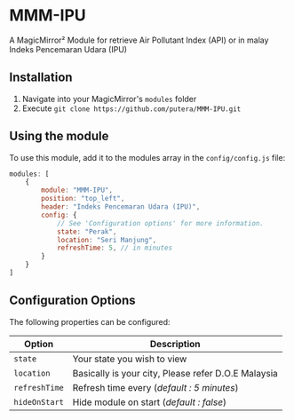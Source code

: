 # MMM-IPU
A MagicMirror² Module for retrieve Air Pollutant Index (API) or in malay Indeks Pencemaran Udara (IPU)

## Installation
1. Navigate into your MagicMirror's `modules` folder
2. Execute `git clone https://github.com/putera/MMM-IPU.git`

## Using the module
To use this module, add it to the modules array in the `config/config.js` file:

```javascript
modules: [
    {
        module: "MMM-IPU",
        position: "top_left",
        header: "Indeks Pencemaran Udara (IPU)",
        config: {
            // See 'Configuration options' for more information.
            state: "Perak",
            location: "Seri Manjung",
            refreshTime: 5, // in minutes
        }
    }
]
```

## Configuration Options
The following properties can be configured:

| **Option** | **Description** |
| --- | --- |
| `state` | Your state you wish to view |
| `location` | Basically is your city, Please refer D.O.E Malaysia |
| `refreshTime` | Refresh time every (*default : 5 minutes*) |
| `hideOnStart` | Hide module on start (*default : false*) |
